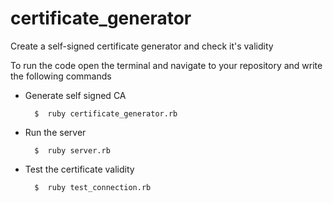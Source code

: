 # certificate_generator
Create a self-signed certificate generator and check it's validity

To run the code open the terminal and navigate to your repository and write the following commands

* Generate self signed CA
  ```
    $  ruby certificate_generator.rb
  ```
* Run the server
  ```
    $  ruby server.rb
  ```

* Test the certificate validity
  ```
    $  ruby test_connection.rb
  ```
